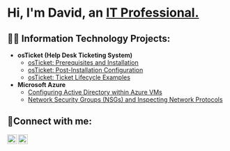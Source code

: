 <h1>Hi, I'm David, an <a href="https://linkedin.com/in/davidlobel">IT Professional.</a></h1>

<h2>👨‍💻 Information Technology Projects:</h2>

- <b>osTicket (Help Desk Ticketing System)</b>
  - [osTicket: Prerequisites and Installation](https://github.com/davidlobel/osticket-prereqs)
  - [osTicket: Post-Installation Configuration](https://github.com/davidlobel/post-install-config)
  - [osTicket: Ticket Lifecycle Examples](https://github.com/davidlobel/ticket-lifecycle)
- <b>Microsoft Azure</b>
  - [Configuring Active Directory within Azure VMs](https://github.com/davidlobel/configure-ad)
  - [Network Security Groups (NSGs) and Inspecting Network Protocols](https://github.com/davidlobel/azure-network-protocols)

<h2>🤳Connect with me:</h2>


[<img align="left" alt="David | LinkedIn" width="22px" src="https://cdn.jsdelivr.net/npm/simple-icons@v3/icons/linkedin.svg" />][linkedin]
[<img align="left" alt="david | Instagram" width="22px" src="https://cdn.jsdelivr.net/npm/simple-icons@v3/icons/instagram.svg" />][instagram]


[instagram]: https://www.instagram.com/theictproject
[linkedin]: https://linkedin.com/in/davidlobel
